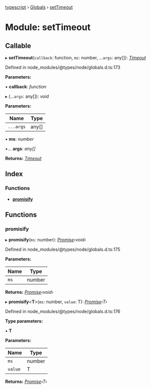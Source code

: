 [typescript](../README.md) › [Globals](../globals.md) › [setTimeout](settimeout.md)

# Module: setTimeout

## Callable

▸ **setTimeout**(`callback`: function, `ms`: number, ...`args`: any[]): *[Timeout](../classes/nodejs.timeout.md)*

Defined in node_modules/@types/node/globals.d.ts:173

**Parameters:**

▪ **callback**: *function*

▸ (...`args`: any[]): *void*

**Parameters:**

Name | Type |
------ | ------ |
`...args` | any[] |

▪ **ms**: *number*

▪... **args**: *any[]*

**Returns:** *[Timeout](../classes/nodejs.timeout.md)*

## Index

### Functions

* [__promisify__](settimeout.md#__promisify__)

## Functions

###  __promisify__

▸ **__promisify__**(`ms`: number): *[Promise](../interfaces/promise.md)‹void›*

Defined in node_modules/@types/node/globals.d.ts:175

**Parameters:**

Name | Type |
------ | ------ |
`ms` | number |

**Returns:** *[Promise](../interfaces/promise.md)‹void›*

▸ **__promisify__**<**T**>(`ms`: number, `value`: T): *[Promise](../interfaces/promise.md)‹T›*

Defined in node_modules/@types/node/globals.d.ts:176

**Type parameters:**

▪ **T**

**Parameters:**

Name | Type |
------ | ------ |
`ms` | number |
`value` | T |

**Returns:** *[Promise](../interfaces/promise.md)‹T›*
